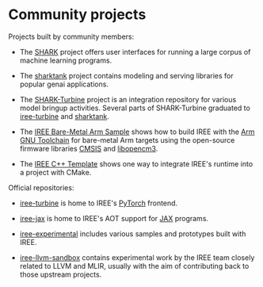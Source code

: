 # Community projects

Projects built by community members:

* The [SHARK](https://github.com/nod-ai/SHARK) project offers user interfaces
  for running a large corpus of machine learning programs.

* The [sharktank](https://github.com/nod-ai/sharktank) project contains
  modeling and serving libraries for popular genai applications.

* The [SHARK-Turbine](https://github.com/nod-ai/SHARK-Turbine) project is an
  integration repository for various model bringup activities. Several parts
  of SHARK-Turbine graduated to
  [iree-turbine](https://github.com/iree-org/iree-turbine) and
  [sharktank](https://github.com/nod-ai/sharktank).

* The [IREE Bare-Metal Arm Sample](https://github.com/iml130/iree-bare-metal-arm)
  shows how to build IREE with the
  [Arm GNU Toolchain](https://developer.arm.com/tools-and-software/open-source-software/developer-tools/gnu-toolchain)
  for bare-metal Arm targets using the open-source firmware libraries
  [CMSIS](https://github.com/ARM-software/CMSIS_5) and
  [libopencm3](https://github.com/libopencm3/libopencm3).

* The [IREE C++ Template](https://github.com/iml130/iree-template-cpp)
  shows one way to integrate IREE's runtime into a project with CMake.

Official repositories:

* [iree-turbine](https://github.com/iree-org/iree-turbine) is home to IREE's
  [PyTorch](https://pytorch.org/) frontend.

* [iree-jax](https://github.com/iree-org/iree-jax) is home to
  IREE's AOT support for [JAX](https://github.com/google/jax) programs.

* [iree-experimental](https://github.com/iree-org/iree-experimental)
  includes various samples and prototypes built with IREE.

* [iree-llvm-sandbox](https://github.com/iree-org/iree-llvm-sandbox)
  contains experimental work by the IREE team closely related to LLVM and
  MLIR, usually with the aim of contributing back to those upstream projects.
